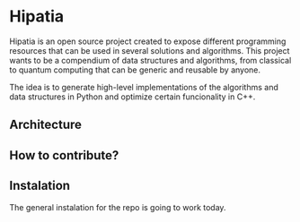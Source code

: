 # Hipatia

Hipatia is an open source project created to expose different programming resources that can be used in several solutions and algorithms.
This project wants to be a compendium of data structures and algorithms, from classical to quantum computing that can be generic and reusable by anyone.

The idea is to generate high-level implementations of the algorithms and data structures in Python and optimize certain funcionality in C++.

## Architecture

## How to contribute?

## Instalation
The general instalation for the repo is going to work today.